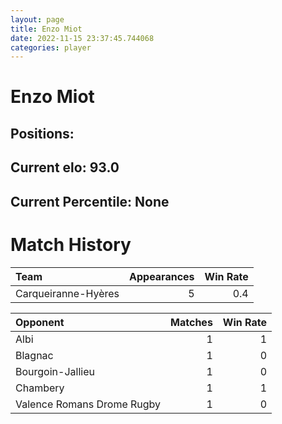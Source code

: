 ```yaml
---  
layout: page  
title: Enzo Miot  
date: 2022-11-15 23:37:45.744068  
categories: player  
---
```

# Enzo Miot

## Positions: 

## Current elo: 93.0

## Current Percentile: None

# Match History


| Team                |   Appearances |   Win Rate |
|:--------------------|--------------:|-----------:|
| Carqueiranne-Hyères |             5 |        0.4 |

| Opponent                   |   Matches |   Win Rate |
|:---------------------------|----------:|-----------:|
| Albi                       |         1 |          1 |
| Blagnac                    |         1 |          0 |
| Bourgoin-Jallieu           |         1 |          0 |
| Chambery                   |         1 |          1 |
| Valence Romans Drome Rugby |         1 |          0 |